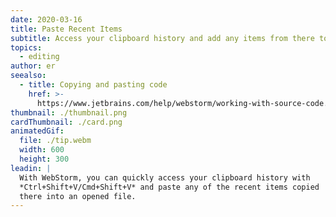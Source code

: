 ```yaml
---
date: 2020-03-16
title: Paste Recent Items
subtitle: Access your clipboard history and add any items from there to your code.
topics:
  - editing
author: er
seealso:
  - title: Copying and pasting code
    href: >-
      https://www.jetbrains.com/help/webstorm/working-with-source-code.html#copy_paste
thumbnail: ./thumbnail.png
cardThumbnail: ./card.png
animatedGif:
  file: ./tip.webm
  width: 600
  height: 300
leadin: |
  With WebStorm, you can quickly access your clipboard history with 
  *Ctrl+Shift+V/Cmd+Shift+V* and paste any of the recent items copied 
  there into an opened file.
---
```


